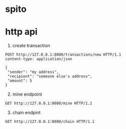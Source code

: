 # spito

# http api

1. create transaction

```
POST http://127.0.0.1:8080/transactions/new HTTP/1.1
content-type: application/json

{
 "sender": "my address",
 "recipient": "someone else's address",
 "amount": 5
}
```

2. mine endpoint

```
GET http://127.0.0.1:8080/mine HTTP/1.1
```

3. chain endpint

```
GET http://127.0.0.1:8080/chain HTTP/1.1
```
